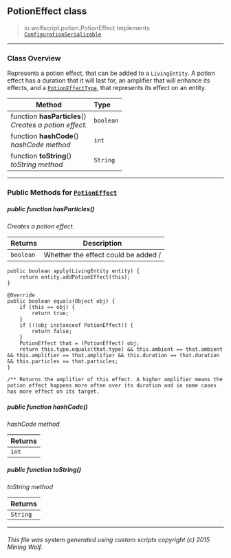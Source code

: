 ## PotionEffect __class__

>io.wolfscript.potion.PotionEffect
>Implements [`ConfigurationSerializable`](..\configuration\serialization\ConfigurationSerializable.md)

---

### Class Overview

Represents a potion effect, that can be added to a `LivingEntity`. A potion effect has a duration that it will last for, an amplifier that will enhance its effects, and a [`PotionEffectType`](PotionEffectType.md), that represents its effect on an entity.

Method | Type   
--- | :--- 
 function __hasParticles__() <br> _Creates a potion effect._ | `boolean`
 function __hashCode__() <br> _hashCode method_ | `int`
 function __toString__() <br> _toString method_ | `String`



---


### Public Methods for [`PotionEffect`](PotionEffect.md)

##### <a id='hasparticles'></a>public  function __hasParticles__()

_Creates a potion effect._

Returns | Description
--- | --- 
`boolean` | Whether the effect could be added /
    public boolean apply(LivingEntity entity) {
        return entity.addPotionEffect(this);
    }

    @Override
    public boolean equals(Object obj) {
        if (this == obj) {
            return true;
        }
        if (!(obj instanceof PotionEffect)) {
            return false;
        }
        PotionEffect that = (PotionEffect) obj;
        return this.type.equals(that.type) && this.ambient == that.ambient && this.amplifier == that.amplifier && this.duration == that.duration && this.particles == that.particles;
    }

    /** Returns the amplifier of this effect. A higher amplifier means the potion effect happens more often over its duration and in some cases has more effect on its target.


##### <a id='hashcode'></a>public  function __hashCode__()

_hashCode method_

Returns | 
--- | 
`int` |


##### <a id='tostring'></a>public  function __toString__()

_toString method_

Returns | 
--- | 
`String` |


---


###### This file was system generated using custom scripts copyright (c) 2015 Mining Wolf.
	

